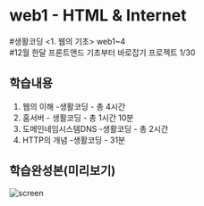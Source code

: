 # web1 - HTML & Internet
#생활코딩 <1. 웹의 기초> web1~4<br>
#12월 한달 프론트앤드 기초부터 바로잡기 프로젝트 1/30

## 학습내용

1. 웹의 이해 -생활코딩 - 총 4시간 
2. 홈서버 - 생활코딩 - 총 1시간 10분
3. 도메인네임시스템DNS -생활코딩 - 총 2시간 
4. HTTP의 개념 -생활코딩 - 31분

## 학습완성본(미리보기)
![screen](https://user-images.githubusercontent.com/48710889/119209193-510a4400-bae0-11eb-8818-961b8fea4ead.PNG)

